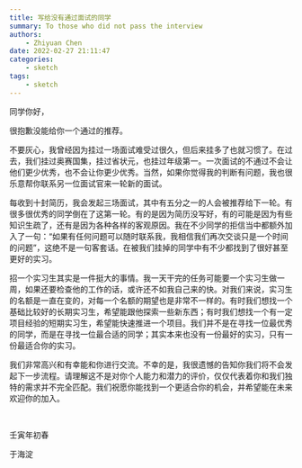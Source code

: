 ```yaml
---
title: 写给没有通过面试的同学
summary: To those who did not pass the interview
authors:
    - Zhiyuan Chen
date: 2022-02-27 21:11:47
categories: 
    - sketch
tags:
    - sketch
---
```


同学你好，

很抱歉没能给你一个通过的推荐。

不要灰心，我曾经因为挂过一场面试难受过很久，但后来挂多了也就习惯了。在过去，我们挂过奥赛国集，挂过省状元，也挂过年级第一。一次面试的不通过不会让他们更少优秀，也不会让你更少优秀。当然，如果你觉得我的判断有问题，我也很乐意帮你联系另一位面试官来一轮新的面试。

每收到十封简历，我会发起三场面试，其中有五分之一的人会被推荐给下一轮。有很多很优秀的同学倒在了这第一轮。有的是因为简历没写好，有的可能是因为有些知识生疏了，还有是因为各种各样的客观原因。我在不少同学的拒信当中都额外加入了一句：“如果有任何问题可以随时联系我，我相信我们再次交谈只是一个时间的问题”，这绝不是一句客套话。在被我们挂掉的同学中有不少都找到了很好甚至更好的实习。

招一个实习生其实是一件挺大的事情。我一天干完的任务可能要一个实习生做一周，如果还要检查他的工作的话，或许还不如我自己来的快。对我们来说，实习生的名额是一直在变的，对每一个名额的期望也是非常不一样的。有时我们想找一个基础比较好的长期实习生，希望能跟他探索一些新东西；有时我们想找一个有一定项目经验的短期实习生，希望能快速推进一个项目。我们并不是在寻找一位最优秀的同学，而是在寻找一位最合适的同学；其实本来也没有一份最好的实习，只有一份最适合你的实习。

我们非常高兴和有幸能和你进行交流。不幸的是，我很遗憾的告知你我们将不会发起下一步流程。请理解这不是对你个人能力和潜力的评价，仅仅代表着你和我们独特的需求并不完全匹配。我们祝愿你能找到一个更适合你的机会，并希望能在未来欢迎你的加入。

</br>

壬寅年初春

于海淀
